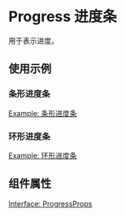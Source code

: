 # Progress 进度条

用于表示进度。

## 使用示例

<!-- <Half> -->

### 条形进度条

[Example: 条形进度条](./_example/ProgressLineExample.jsx)

### 环形进度条

[Example: 环形进度条](./_example/ProgressCircleExample.jsx)

<!-- </Half> -->

## 组件属性

[Interface: ProgressProps](./Progress.tsx)
